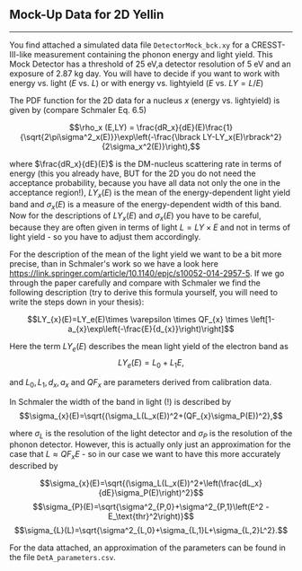## Mock-Up Data for 2D Yellin
_______________

You find attached a simulated data file `DetectorMock_bck.xy` for a CRESST-III-like measurement containing the phonon energy and light yield. This Mock Detector has a threshold of 25 eV,a detector resolution of 5 eV and an exposure of 2.87 kg day.
You will have to decide if you want to work with energy vs. light ($E$ vs. $L$) or with energy vs. lightyield ($E$ vs. $LY=L/E$)

The PDF function for the 2D data for a nucleus $x$ (energy vs. lightyield) is given by (compare Schmaler Eq. 6.5)

$$\rho_x (E,LY) = \frac{dR_x}{dE}(E)\frac{1}{\sqrt{2\pi\sigma^2_x(E)}}\exp\left(-\frac{\lbrack LY-LY_x(E)\rbrack^2}{2\sigma_x^2(E)}\right),$$

where $\frac{dR_x}{dE}(E)$ is the DM-nucleus scattering rate in terms of energy (this you already have, BUT for the 2D you do not need the acceptance probability, because you have all data not only the one in the acceptance region!), $LY_x(E)$ is the mean of the energy-dependent light yield band and $\sigma_x(E)$ is a measure of the energy-dependent width of this band. Now for the descriptions of $LY_x(E)$ and $\sigma_x(E)$ you have to be careful, because they are often given in terms of light $L=LY\times E$ and not in terms of light yield - so you have to adjust them accordingly. 

For the description of the mean of the light yield we want to be a bit more precise, than in Schmaler's work so we have a look here https://link.springer.com/article/10.1140/epjc/s10052-014-2957-5. If we go through the paper carefully and compare with Schmaler we find the following description (try to derive this formula yourself, you will need to write the steps down in your thesis):

$$LY_{x}(E)=LY_e(E)\times \varepsilon \times QF_{x} \times \left[1-a_{x}\exp\left(-\frac{E}{d_{x}}\right)\right]$$

Here the term $LY_e(E)$ describes the mean light yield of the electron band as
$$LY_{e}(E)=L_0+L_1E,$$

and $L_0,\,L_1,\,d_{x},\,a_{x}$ and $QF_{x}$ are parameters derived from calibration data.

In Schmaler the width of the band in light (!) is described by 
$$\sigma_{x}(E)=\sqrt{(\sigma_L(L_x(E))^2+(QF_{x}\sigma_P(E))^2},$$

where $\sigma_L$ is the resolution of the light detector and $\sigma_P$ is the resolution of the phonon detector. However, this is actually only just an approximation for the case that $L\approx QF_{x}E$ - so in our case we want to have this more accurately described by 

$$\sigma_{x}(E)=\sqrt{(\sigma_L(L_x(E))^2+\left(\frac{dL_x}{dE}\sigma_P(E)\right)^2}$$
$$\sigma_{P}(E)=\sqrt{\sigma^2_{P,0}+\sigma^2_{P,1}\left(E^2 - E_\text{thr}^2\right)}$$
$$\sigma_{L}(L)=\sqrt{\sigma^2_{L,0}+\sigma_{L,1}L+\sigma_{L,2}L^2}.$$

For the data attached, an approximation of the parameters can be found in the file `DetA_parameters.csv`.